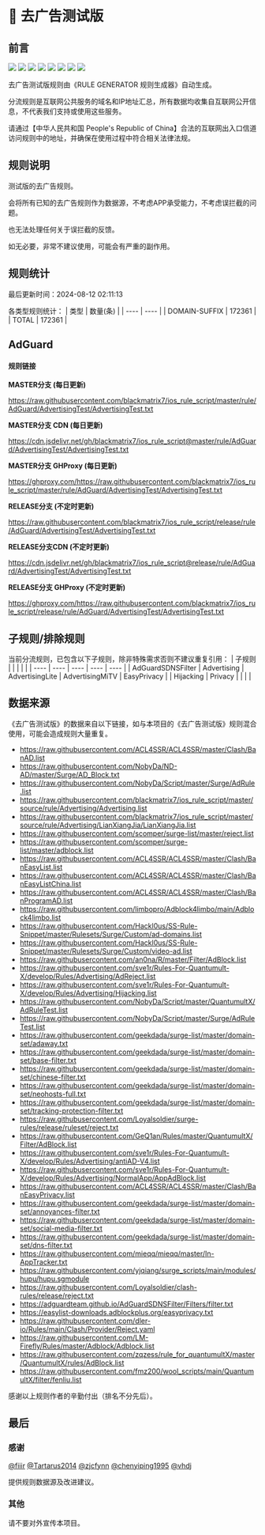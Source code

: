 # 🧸 去广告测试版

## 前言

![](https://shields.io/badge/-移除重复规则-ff69b4) ![](https://shields.io/badge/-移除无法解析的域名-important) ![](https://shields.io/badge/-DOMAIN与DOMAIN--SUFFIX合并-green) ![](https://shields.io/badge/-DOMAIN--SUFFIX间合并-critical) ![](https://shields.io/badge/-DOMAIN与DOMAIN--KEYWORD合并-9cf) ![](https://shields.io/badge/-DOMAIN--SUFFIX与DOMAIN--KEYWORD合并-blue) ![](https://shields.io/badge/-IP--CIDR(6)合并-blueviolet) ![](https://shields.io/badge/-MITM--HOSTNAME合并-brightgreen) 

去广告测试版规则由《RULE GENERATOR 规则生成器》自动生成。

分流规则是互联网公共服务的域名和IP地址汇总，所有数据均收集自互联网公开信息，不代表我们支持或使用这些服务。

请通过【中华人民共和国 People's Republic of China】合法的互联网出入口信道访问规则中的地址，并确保在使用过程中符合相关法律法规。

## 规则说明
测试版的去广告规则。

会将所有已知的去广告规则作为数据源，不考虑APP承受能力，不考虑误拦截的问题。

也无法处理任何关于误拦截的反馈。

如无必要，非常不建议使用，可能会有严重的副作用。

## 规则统计

最后更新时间：2024-08-12 02:11:13

各类型规则统计：
| 类型 | 数量(条)  | 
| ---- | ----  |
| DOMAIN-SUFFIX | 172361  | 
| TOTAL | 172361  | 


## AdGuard 

#### 规则链接
**MASTER分支 (每日更新)**

https://raw.githubusercontent.com/blackmatrix7/ios_rule_script/master/rule/AdGuard/AdvertisingTest/AdvertisingTest.txt

**MASTER分支 CDN (每日更新)**

https://cdn.jsdelivr.net/gh/blackmatrix7/ios_rule_script@master/rule/AdGuard/AdvertisingTest/AdvertisingTest.txt

**MASTER分支 GHProxy (每日更新)**

https://ghproxy.com/https://raw.githubusercontent.com/blackmatrix7/ios_rule_script/master/rule/AdGuard/AdvertisingTest/AdvertisingTest.txt

**RELEASE分支 (不定时更新)**

https://raw.githubusercontent.com/blackmatrix7/ios_rule_script/release/rule/AdGuard/AdvertisingTest/AdvertisingTest.txt

**RELEASE分支CDN (不定时更新)**

https://cdn.jsdelivr.net/gh/blackmatrix7/ios_rule_script@release/rule/AdGuard/AdvertisingTest/AdvertisingTest.txt

**RELEASE分支 GHProxy (不定时更新)**

https://ghproxy.com/https://raw.githubusercontent.com/blackmatrix7/ios_rule_script/release/rule/AdGuard/AdvertisingTest/AdvertisingTest.txt

## 子规则/排除规则

当前分流规则，已包含以下子规则，除非特殊需求否则不建议重复引用：
| 子规则  |  |  |  |  | 
| ---- | ---- | ---- | ---- | ----  |
| AdGuardSDNSFilter | Advertising | AdvertisingLite | AdvertisingMiTV | EasyPrivacy  | 
| Hijacking | Privacy  |  |  |  | 


## 数据来源

《去广告测试版》的数据来自以下链接，如与本项目的《去广告测试版》规则混合使用，可能会造成规则大量重复。

- https://raw.githubusercontent.com/ACL4SSR/ACL4SSR/master/Clash/BanAD.list
- https://raw.githubusercontent.com/NobyDa/ND-AD/master/Surge/AD_Block.txt
- https://raw.githubusercontent.com/NobyDa/Script/master/Surge/AdRule.list
- https://raw.githubusercontent.com/blackmatrix7/ios_rule_script/master/source/rule/Advertising/Advertising.list
- https://raw.githubusercontent.com/blackmatrix7/ios_rule_script/master/source/rule/Advertising/LianXiangJia/LianXiangJia.list
- https://raw.githubusercontent.com/scomper/surge-list/master/reject.list
- https://raw.githubusercontent.com/scomper/surge-list/master/adblock.list
- https://raw.githubusercontent.com/ACL4SSR/ACL4SSR/master/Clash/BanEasyList.list
- https://raw.githubusercontent.com/ACL4SSR/ACL4SSR/master/Clash/BanEasyListChina.list
- https://raw.githubusercontent.com/ACL4SSR/ACL4SSR/master/Clash/BanProgramAD.list
- https://raw.githubusercontent.com/limbopro/Adblock4limbo/main/Adblock4limbo.list
- https://raw.githubusercontent.com/Hackl0us/SS-Rule-Snippet/master/Rulesets/Surge/Custom/ad-domains.list
- https://raw.githubusercontent.com/Hackl0us/SS-Rule-Snippet/master/Rulesets/Surge/Custom/video-ad.list
- https://raw.githubusercontent.com/an0na/R/master/Filter/AdBlock.list
- https://raw.githubusercontent.com/sve1r/Rules-For-Quantumult-X/develop/Rules/Advertising/AdReject.list
- https://raw.githubusercontent.com/sve1r/Rules-For-Quantumult-X/develop/Rules/Advertising/Hijacking.list
- https://raw.githubusercontent.com/NobyDa/Script/master/QuantumultX/AdRuleTest.list
- https://raw.githubusercontent.com/NobyDa/Script/master/Surge/AdRuleTest.list
- https://raw.githubusercontent.com/geekdada/surge-list/master/domain-set/adaway.txt
- https://raw.githubusercontent.com/geekdada/surge-list/master/domain-set/base-filter.txt
- https://raw.githubusercontent.com/geekdada/surge-list/master/domain-set/chinese-filter.txt
- https://raw.githubusercontent.com/geekdada/surge-list/master/domain-set/neohosts-full.txt
- https://raw.githubusercontent.com/geekdada/surge-list/master/domain-set/tracking-protection-filter.txt
- https://raw.githubusercontent.com/Loyalsoldier/surge-rules/release/ruleset/reject.txt
- https://raw.githubusercontent.com/GeQ1an/Rules/master/QuantumultX/Filter/AdBlock.list
- https://raw.githubusercontent.com/sve1r/Rules-For-Quantumult-X/develop/Rules/Advertising/antiAD-V4.list
- https://raw.githubusercontent.com/sve1r/Rules-For-Quantumult-X/develop/Rules/Advertising/NormalApp/AppAdBlock.list
- https://raw.githubusercontent.com/ACL4SSR/ACL4SSR/master/Clash/BanEasyPrivacy.list
- https://raw.githubusercontent.com/geekdada/surge-list/master/domain-set/annoyances-filter.txt
- https://raw.githubusercontent.com/geekdada/surge-list/master/domain-set/social-media-filter.txt
- https://raw.githubusercontent.com/geekdada/surge-list/master/domain-set/dns-filter.txt
- https://raw.githubusercontent.com/mieqq/mieqq/master/In-AppTracker.txt
- https://raw.githubusercontent.com/yjqiang/surge_scripts/main/modules/hupu/hupu.sgmodule
- https://raw.githubusercontent.com/Loyalsoldier/clash-rules/release/reject.txt
- https://adguardteam.github.io/AdGuardSDNSFilter/Filters/filter.txt
- https://easylist-downloads.adblockplus.org/easyprivacy.txt
- https://raw.githubusercontent.com/dler-io/Rules/main/Clash/Provider/Reject.yaml
- https://raw.githubusercontent.com/LM-Firefly/Rules/master/Adblock/Adblock.list
- https://raw.githubusercontent.com/zqzess/rule_for_quantumultX/master/QuantumultX/rules/AdBlock.list
- https://raw.githubusercontent.com/fmz200/wool_scripts/main/QuantumultX/filter/fenliu.list


感谢以上规则作者的辛勤付出（排名不分先后）。

## 最后

### 感谢

[@fiiir](https://github.com/fiiir) [@Tartarus2014](https://github.com/Tartarus2014) [@zjcfynn](https://github.com/zjcfynn) [@chenyiping1995](https://github.com/chenyiping1995) [@vhdj](https://github.com/vhdj)

提供规则数据源及改进建议。

### 其他

请不要对外宣传本项目。